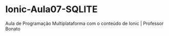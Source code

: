 # Ionic-Aula07-SQLITE
Aula de Programação Multiplataforma  com o conteúdo de Ionic | Professor Bonato

